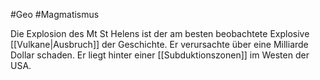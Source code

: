 #Geo #Magmatismus 

Die Explosion des Mt St Helens ist der am besten beobachtete Explosive [[Vulkane|Ausbruch]] der Geschichte. Er verursachte über eine Milliarde Dollar schaden. Er liegt hinter einer [[Subduktionszonen]] im Westen der USA. 